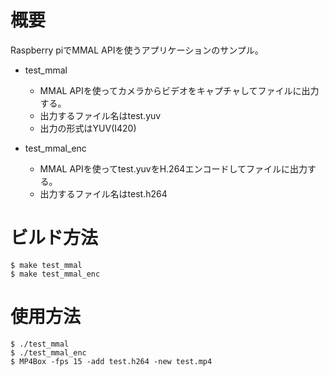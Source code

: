 # 概要

Raspberry piでMMAL APIを使うアプリケーションのサンプル。

* test_mmal
	* MMAL APIを使ってカメラからビデオをキャプチャしてファイルに出力する。
	* 出力するファイル名はtest.yuv
	* 出力の形式はYUV(I420)

* test_mmal_enc
	* MMAL APIを使ってtest.yuvをH.264エンコードしてファイルに出力する。
	* 出力するファイル名はtest.h264


# ビルド方法

	$ make test_mmal
	$ make test_mmal_enc

# 使用方法

	$ ./test_mmal
	$ ./test_mmal_enc
	$ MP4Box -fps 15 -add test.h264 -new test.mp4

